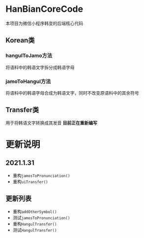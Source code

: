 # HanBianCoreCode
本项目为微信小程序韩变的后端核心代码

## Korean类
### hangulToJamo方法
将语料中的韩语文字拆分成韩语字母
### jamoToHangul方法
将语料中的韩语字母合成为韩语文字，同时不改变原语料中的其余符号

## Transfer类
用于将韩语文字转换成其发音
**目前正在重新编写**

# 更新说明
## 2021.1.31
* 重构`jamosToPronunciation()`
* 重构`uiTransfer()`

## 更新列表
* 重构`addOtherSymbol()`
* 测试`jamosToPronunciation()`
* 重构`HangulTransfer()`
* 测试`HangulTransfer()`